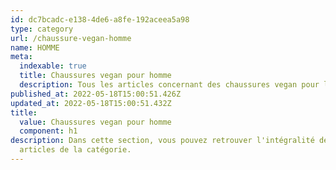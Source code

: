 ```yaml
---
id: dc7bcadc-e138-4de6-a8fe-192aceea5a98
type: category
url: /chaussure-vegan-homme
name: HOMME
meta:
  indexable: true
  title: Chaussures vegan pour homme
  description: Tous les articles concernant des chaussures vegan pour les hommes
published_at: 2022-05-18T15:00:51.426Z
updated_at: 2022-05-18T15:00:51.432Z
title:
  value: Chaussures vegan pour homme
  component: h1
description: Dans cette section, vous pouvez retrouver l'intégralité des
  articles de la catégorie.
---
```

